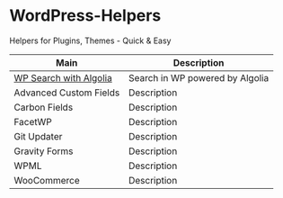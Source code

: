 # WordPress-Helpers
Helpers for Plugins, Themes - Quick &amp; Easy


| Main      | Description |
| ----------- | ----------- |
| [WP Search with Algolia](WP%20Search%20with%20Algolia/README.md)       | Search in WP powered by Algolia  | 
| Advanced Custom Fields      | Description  |
| Carbon Fields      | Description  |
| FacetWP      | Description  |
| Git Updater      | Description  |
| Gravity Forms      | Description  |
| WPML      | Description  |
| WooCommerce      | Description  |
